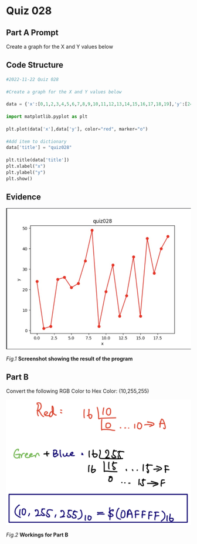 # Quiz 028

## Part A Prompt
Create a graph for the X and Y values below

## Code Structure 
```.py
#2022-11-22 Quiz 028

#Create a graph for the X and Y values below

data = {'x':[0,1,2,3,4,5,6,7,8,9,10,11,12,13,14,15,16,17,18,19],'y':[24,1,2,25,26,21,23,34,49,2,19,32,7,17,36,7,45,28,40,46]}

import matplotlib.pyplot as plt

plt.plot(data['x'],data['y'], color="red", marker="o")

#Add item to dictionary
data['title'] = "quiz028"

plt.title(data['title'])
plt.xlabel("x")
plt.ylabel("y")
plt.show()
```

## Evidence
![](/Assets/Quiz028_Evidence.jpg)

*Fig.1* **Screenshot showing the result of the program**

## Part B
Convert the following RGB Color to Hex Color: (10,255,255)

![](/Assets/Quiz028_PartB.jpeg)

*Fig.2* **Workings for Part B**


